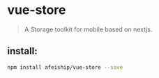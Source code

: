 # vue-store
> A Storage toolkit for mobile based on nextjs.



## install:
```bash
npm install afeiship/vue-store --save
```


